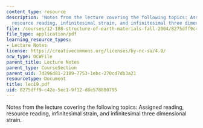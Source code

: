 ```yaml
---
content_type: resource
description: 'Notes from the lecture covering the following topics: Assigned reading,
  resource reading, infinitesimal strain, and infinitesimal three dimensional strain.'
file: /courses/12-108-structure-of-earth-materials-fall-2004/8275dff9c42e5ec19f12d8e578880795_lec19.pdf
file_type: application/pdf
learning_resource_types:
- Lecture Notes
license: https://creativecommons.org/licenses/by-nc-sa/4.0/
ocw_type: OCWFile
parent_title: Lecture Notes
parent_type: CourseSection
parent_uid: 7d296d81-2189-7753-1ebc-270cd7db3a21
resourcetype: Document
title: lec19.pdf
uid: 8275dff9-c42e-5ec1-9f12-d8e578880795
---
```

Notes from the lecture covering the following topics: Assigned reading, resource reading, infinitesimal strain, and infinitesimal three dimensional strain.